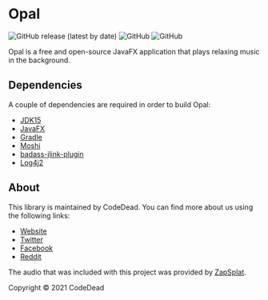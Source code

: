 # Opal

![GitHub release (latest by date)](https://img.shields.io/github/v/release/CodeDead/opal)
![GitHub](https://img.shields.io/badge/language-Java-green)
![GitHub](https://img.shields.io/github/license/CodeDead/opal)

Opal is a free and open-source JavaFX application that plays relaxing music in the background.

## Dependencies

A couple of dependencies are required in order to build Opal:

* [JDK15](https://openjdk.java.net/projects/jdk/15/)
* [JavaFX](https://openjfx.io/)
* [Gradle](https://gradle.org)
* [Moshi](https://github.com/square/moshi)
* [badass-jlink-plugin](https://github.com/beryx/badass-jlink-plugin)
* [Log4j2](https://logging.apache.org/log4j/2.x/)

## About

This library is maintained by CodeDead. You can find more about us using the following links:
* [Website](https://codedead.com)
* [Twitter](https://twitter.com/C0DEDEAD)
* [Facebook](https://facebook.com/deadlinecodedead)
* [Reddit](https://reddit.com/r/CodeDead/)

The audio that was included with this project was provided by [ZapSplat](https://www.zapsplat.com/).

Copyright © 2021 CodeDead
